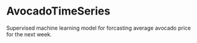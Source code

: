# AvocadoTimeSeries

Supervised machine learning model for forcasting average avocado price for the next week.
